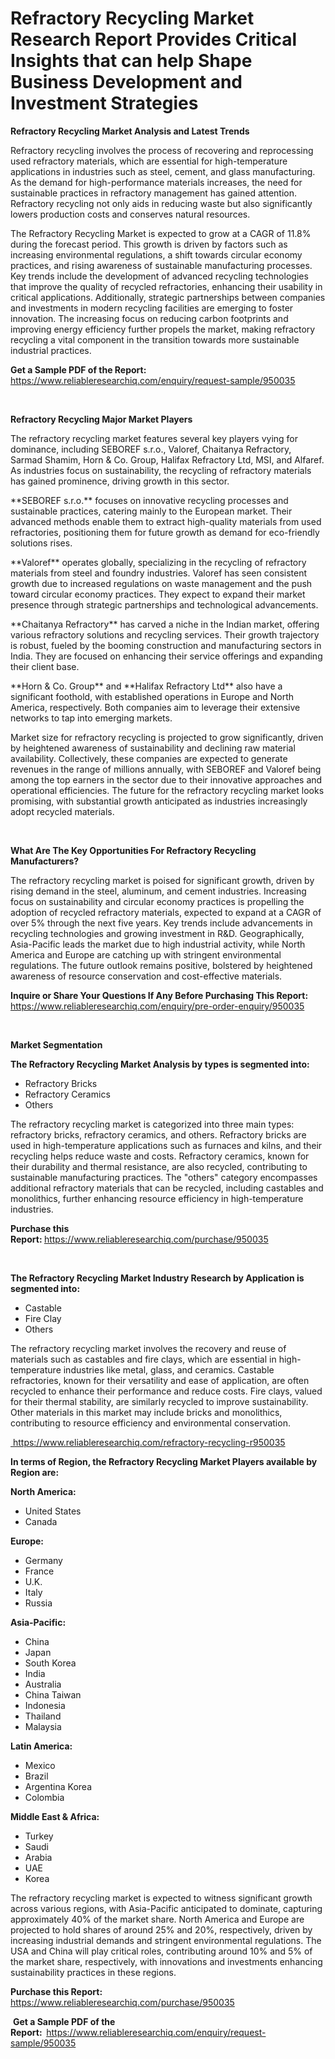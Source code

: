 <p><h1>Refractory Recycling Market Research Report Provides Critical Insights that can help Shape Business Development and Investment Strategies</h1></p><p><strong>Refractory Recycling Market Analysis and Latest Trends</strong></p>
<p><p>Refractory recycling involves the process of recovering and reprocessing used refractory materials, which are essential for high-temperature applications in industries such as steel, cement, and glass manufacturing. As the demand for high-performance materials increases, the need for sustainable practices in refractory management has gained attention. Refractory recycling not only aids in reducing waste but also significantly lowers production costs and conserves natural resources.</p><p>The Refractory Recycling Market is expected to grow at a CAGR of 11.8% during the forecast period. This growth is driven by factors such as increasing environmental regulations, a shift towards circular economy practices, and rising awareness of sustainable manufacturing processes. Key trends include the development of advanced recycling technologies that improve the quality of recycled refractories, enhancing their usability in critical applications. Additionally, strategic partnerships between companies and investments in modern recycling facilities are emerging to foster innovation. The increasing focus on reducing carbon footprints and improving energy efficiency further propels the market, making refractory recycling a vital component in the transition towards more sustainable industrial practices.</p></p>
<p><strong>Get a Sample PDF of the Report:&nbsp;</strong> <a href="https://www.reliableresearchiq.com/enquiry/request-sample/950035?utm_campaign=2212&utm_medium=2&utm_source=Github&utm_content=ia&utm_term=18042025&utm_id=refractory-recycling">https://www.reliableresearchiq.com/enquiry/request-sample/950035</a></p>
<p>&nbsp;</p>
<p><strong>Refractory Recycling Major Market Players</strong></p>
<p><p>The refractory recycling market features several key players vying for dominance, including SEBOREF s.r.o., Valoref, Chaitanya Refractory, Sarmad Shamim, Horn & Co. Group, Halifax Refractory Ltd, MSI, and Alfaref. As industries focus on sustainability, the recycling of refractory materials has gained prominence, driving growth in this sector.</p><p>**SEBOREF s.r.o.** focuses on innovative recycling processes and sustainable practices, catering mainly to the European market. Their advanced methods enable them to extract high-quality materials from used refractories, positioning them for future growth as demand for eco-friendly solutions rises.</p><p>**Valoref** operates globally, specializing in the recycling of refractory materials from steel and foundry industries. Valoref has seen consistent growth due to increased regulations on waste management and the push toward circular economy practices. They expect to expand their market presence through strategic partnerships and technological advancements.</p><p>**Chaitanya Refractory** has carved a niche in the Indian market, offering various refractory solutions and recycling services. Their growth trajectory is robust, fueled by the booming construction and manufacturing sectors in India. They are focused on enhancing their service offerings and expanding their client base.</p><p>**Horn & Co. Group** and **Halifax Refractory Ltd** also have a significant foothold, with established operations in Europe and North America, respectively. Both companies aim to leverage their extensive networks to tap into emerging markets.</p><p>Market size for refractory recycling is projected to grow significantly, driven by heightened awareness of sustainability and declining raw material availability. Collectively, these companies are expected to generate revenues in the range of millions annually, with SEBOREF and Valoref being among the top earners in the sector due to their innovative approaches and operational efficiencies. The future for the refractory recycling market looks promising, with substantial growth anticipated as industries increasingly adopt recycled materials.</p></p>
<p>&nbsp;</p>
<p><strong>What Are The Key Opportunities For Refractory Recycling Manufacturers?</strong></p>
<p><p>The refractory recycling market is poised for significant growth, driven by rising demand in the steel, aluminum, and cement industries. Increasing focus on sustainability and circular economy practices is propelling the adoption of recycled refractory materials, expected to expand at a CAGR of over 5% through the next five years. Key trends include advancements in recycling technologies and growing investment in R&D. Geographically, Asia-Pacific leads the market due to high industrial activity, while North America and Europe are catching up with stringent environmental regulations. The future outlook remains positive, bolstered by heightened awareness of resource conservation and cost-effective materials.</p></p>
<p><strong>Inquire or Share Your Questions If Any Before Purchasing This Report:</strong> <a href="https://www.reliableresearchiq.com/enquiry/pre-order-enquiry/950035?utm_campaign=2212&utm_medium=2&utm_source=Github&utm_content=ia&utm_term=18042025&utm_id=refractory-recycling">https://www.reliableresearchiq.com/enquiry/pre-order-enquiry/950035</a></p>
<p>&nbsp;</p>
<p><strong>Market Segmentation</strong></p>
<p><strong>The Refractory Recycling Market Analysis by types is segmented into:</strong></p>
<p><ul><li>Refractory Bricks</li><li>Refractory Ceramics</li><li>Others</li></ul></p>
<p><p>The refractory recycling market is categorized into three main types: refractory bricks, refractory ceramics, and others. Refractory bricks are used in high-temperature applications such as furnaces and kilns, and their recycling helps reduce waste and costs. Refractory ceramics, known for their durability and thermal resistance, are also recycled, contributing to sustainable manufacturing practices. The "others" category encompasses additional refractory materials that can be recycled, including castables and monolithics, further enhancing resource efficiency in high-temperature industries.</p></p>
<p><strong>Purchase this Report:&nbsp;</strong><a href="https://www.reliableresearchiq.com/purchase/950035?utm_campaign=2212&utm_medium=2&utm_source=Github&utm_content=ia&utm_term=18042025&utm_id=refractory-recycling">https://www.reliableresearchiq.com/purchase/950035</a></p>
<p>&nbsp;</p>
<p><strong>The Refractory Recycling Market Industry Research by Application is segmented into:</strong></p>
<p><ul><li>Castable</li><li>Fire Clay</li><li>Others</li></ul></p>
<p><p>The refractory recycling market involves the recovery and reuse of materials such as castables and fire clays, which are essential in high-temperature industries like metal, glass, and ceramics. Castable refractories, known for their versatility and ease of application, are often recycled to enhance their performance and reduce costs. Fire clays, valued for their thermal stability, are similarly recycled to improve sustainability. Other materials in this market may include bricks and monolithics, contributing to resource efficiency and environmental conservation.</p></p>
<p><a href="https://www.reliableresearchiq.com/refractory-recycling-r950035?utm_campaign=2212&utm_medium=2&utm_source=Github&utm_content=ia&utm_term=18042025&utm_id=refractory-recycling">&nbsp;https://www.reliableresearchiq.com/refractory-recycling-r950035</a></p>
<p><strong>In terms of Region, the Refractory Recycling Market Players available by Region are:</strong></p>
<p>
    <p> <strong> North America: </strong>
        <ul>
            <li>United States</li>
            <li>Canada</li>
        </ul>
        </p> 
    <p> <strong> Europe: </strong>
        <ul>
            <li>Germany</li>
            <li>France</li>
            <li>U.K.</li>
            <li>Italy</li>
            <li>Russia</li>
        </ul>
        </p> 
    <p> <strong> Asia-Pacific: </strong>
        <ul>
            <li>China</li>
            <li>Japan</li>
            <li>South Korea</li>
            <li>India</li>
            <li>Australia</li>
            <li>China Taiwan</li>
            <li>Indonesia</li>
            <li>Thailand</li>
            <li>Malaysia</li>
        </ul>
        </p> 
    <p> <strong> Latin America: </strong>
        <ul>
            <li>Mexico</li>
            <li>Brazil</li>
            <li>Argentina Korea</li>
            <li>Colombia</li>
        </ul>
        </p> 
    <p> <strong> Middle East & Africa: </strong>
        <ul>
            <li>Turkey</li>
            <li>Saudi</li>
            <li>Arabia</li>
            <li>UAE</li>
            <li>Korea</li>
        </ul>
    </p>
    </p>
<p><p>The refractory recycling market is expected to witness significant growth across various regions, with Asia-Pacific anticipated to dominate, capturing approximately 40% of the market share. North America and Europe are projected to hold shares of around 25% and 20%, respectively, driven by increasing industrial demands and stringent environmental regulations. The USA and China will play critical roles, contributing around 10% and 5% of the market share, respectively, with innovations and investments enhancing sustainability practices in these regions.</p></p>
<p><strong>Purchase this Report: </strong><a href="https://www.reliableresearchiq.com/purchase/950035?utm_campaign=2212&utm_medium=2&utm_source=Github&utm_content=ia&utm_term=18042025&utm_id=refractory-recycling">https://www.reliableresearchiq.com/purchase/950035</a></p>
<p>&nbsp;<strong>Get a Sample PDF of the Report:&nbsp;&nbsp;</strong><a href="https://www.reliableresearchiq.com/enquiry/request-sample/950035?utm_campaign=2212&utm_medium=2&utm_source=Github&utm_content=ia&utm_term=18042025&utm_id=refractory-recycling">https://www.reliableresearchiq.com/enquiry/request-sample/950035</a></p>
<p><strong></strong></p>
<p><p></p><p></p><p></p></p>